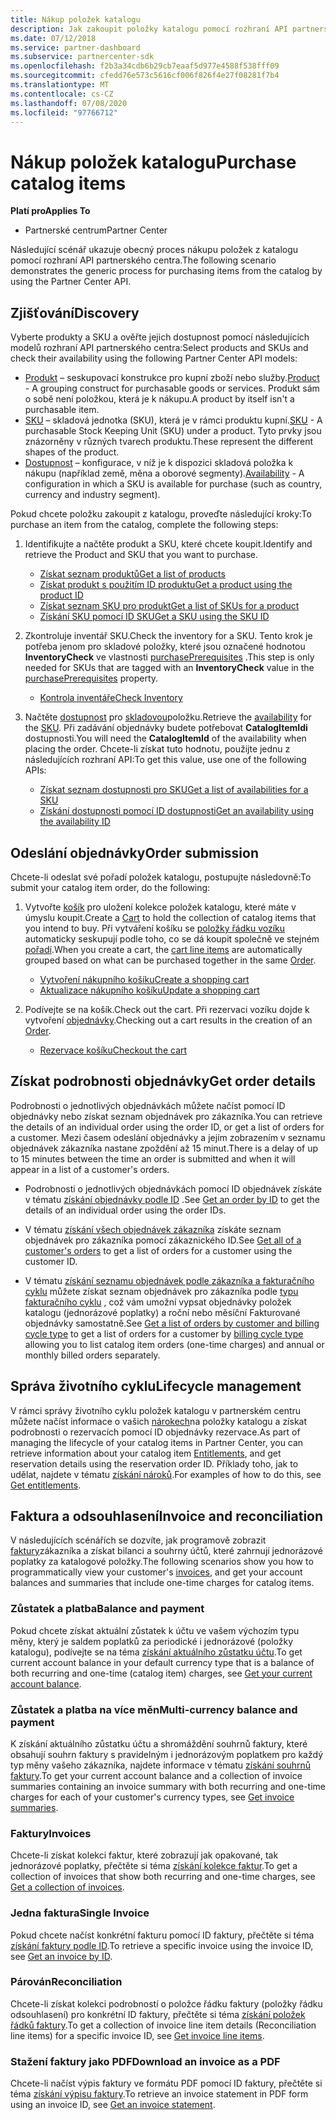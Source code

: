 ```yaml
---
title: Nákup položek katalogu
description: Jak zakoupit položky katalogu pomocí rozhraní API partnerského centra
ms.date: 07/12/2018
ms.service: partner-dashboard
ms.subservice: partnercenter-sdk
ms.openlocfilehash: f2b3a34cdb6b29cb7eaaf5d977e4588f538fff09
ms.sourcegitcommit: cfedd76e573c5616cf006f826f4e27f08281f7b4
ms.translationtype: MT
ms.contentlocale: cs-CZ
ms.lasthandoff: 07/08/2020
ms.locfileid: "97766712"
---
```

# <a name="purchase-catalog-items"></a><span data-ttu-id="9ea29-103">Nákup položek katalogu</span><span class="sxs-lookup"><span data-stu-id="9ea29-103">Purchase catalog items</span></span>

<span data-ttu-id="9ea29-104">**Platí pro**</span><span class="sxs-lookup"><span data-stu-id="9ea29-104">**Applies To**</span></span>

- <span data-ttu-id="9ea29-105">Partnerské centrum</span><span class="sxs-lookup"><span data-stu-id="9ea29-105">Partner Center</span></span>

<span data-ttu-id="9ea29-106">Následující scénář ukazuje obecný proces nákupu položek z katalogu pomocí rozhraní API partnerského centra.</span><span class="sxs-lookup"><span data-stu-id="9ea29-106">The following scenario demonstrates the generic process for purchasing items from the catalog by using the Partner Center API.</span></span>

## <a name="discovery"></a><span data-ttu-id="9ea29-107">Zjišťování</span><span class="sxs-lookup"><span data-stu-id="9ea29-107">Discovery</span></span>

<span data-ttu-id="9ea29-108">Vyberte produkty a SKU a ověřte jejich dostupnost pomocí následujících modelů rozhraní API partnerského centra:</span><span class="sxs-lookup"><span data-stu-id="9ea29-108">Select products and SKUs and check their availability using the following Partner Center API models:</span></span>

- <span data-ttu-id="9ea29-109">[Produkt](product-resources.md#product) – seskupovací konstrukce pro kupní zboží nebo služby.</span><span class="sxs-lookup"><span data-stu-id="9ea29-109">[Product](product-resources.md#product) - A grouping construct for purchasable goods or services.</span></span> <span data-ttu-id="9ea29-110">Produkt sám o sobě není položkou, která je k nákupu.</span><span class="sxs-lookup"><span data-stu-id="9ea29-110">A product by itself isn't a purchasable item.</span></span>
- <span data-ttu-id="9ea29-111">[SKU](product-resources.md#sku) – skladová jednotka (SKU), která je v rámci produktu kupní.</span><span class="sxs-lookup"><span data-stu-id="9ea29-111">[SKU](product-resources.md#sku) - A purchasable Stock Keeping Unit (SKU) under a product.</span></span> <span data-ttu-id="9ea29-112">Tyto prvky jsou znázorněny v různých tvarech produktu.</span><span class="sxs-lookup"><span data-stu-id="9ea29-112">These represent the different shapes of the product.</span></span>
- <span data-ttu-id="9ea29-113">[Dostupnost](product-resources.md#availability) – konfigurace, v níž je k dispozici skladová položka k nákupu (například země, měna a oborové segmenty).</span><span class="sxs-lookup"><span data-stu-id="9ea29-113">[Availability](product-resources.md#availability) - A configuration in which a SKU is available for purchase (such as country, currency and industry segment).</span></span>

<span data-ttu-id="9ea29-114">Pokud chcete položku zakoupit z katalogu, proveďte následující kroky:</span><span class="sxs-lookup"><span data-stu-id="9ea29-114">To purchase an item from the catalog, complete the following steps:</span></span>

1. <span data-ttu-id="9ea29-115">Identifikujte a načtěte produkt a SKU, které chcete koupit.</span><span class="sxs-lookup"><span data-stu-id="9ea29-115">Identify and retrieve the Product and SKU that you want to purchase.</span></span>

   - [<span data-ttu-id="9ea29-116">Získat seznam produktů</span><span class="sxs-lookup"><span data-stu-id="9ea29-116">Get a list of products</span></span>](get-a-list-of-products.md)
   - [<span data-ttu-id="9ea29-117">Získat produkt s použitím ID produktu</span><span class="sxs-lookup"><span data-stu-id="9ea29-117">Get a product using the product ID</span></span>](get-a-product-by-id.md)
   - [<span data-ttu-id="9ea29-118">Získat seznam SKU pro produkt</span><span class="sxs-lookup"><span data-stu-id="9ea29-118">Get a list of SKUs for a product</span></span>](get-a-list-of-skus-for-a-product.md)
   - [<span data-ttu-id="9ea29-119">Získání SKU pomocí ID SKU</span><span class="sxs-lookup"><span data-stu-id="9ea29-119">Get a SKU using the SKU ID</span></span>](get-a-sku-by-id.md)

2. <span data-ttu-id="9ea29-120">Zkontroluje inventář SKU.</span><span class="sxs-lookup"><span data-stu-id="9ea29-120">Check the inventory for a SKU.</span></span> <span data-ttu-id="9ea29-121">Tento krok je potřeba jenom pro skladové položky, které jsou označené hodnotou **InventoryCheck** ve vlastnosti [purchasePrerequisites](product-resources.md#sku) .</span><span class="sxs-lookup"><span data-stu-id="9ea29-121">This step is only needed for SKUs that are tagged with an **InventoryCheck** value in the [purchasePrerequisites](product-resources.md#sku) property.</span></span>

   - [<span data-ttu-id="9ea29-122">Kontrola inventáře</span><span class="sxs-lookup"><span data-stu-id="9ea29-122">Check Inventory</span></span>](check-inventory.md)

3. <span data-ttu-id="9ea29-123">Načtěte [dostupnost](product-resources.md#availability) pro [skladovou](product-resources.md#sku)položku.</span><span class="sxs-lookup"><span data-stu-id="9ea29-123">Retrieve the [availability](product-resources.md#availability) for the [SKU](product-resources.md#sku).</span></span> <span data-ttu-id="9ea29-124">Při zadávání objednávky budete potřebovat **CatalogItemIdi** dostupnosti.</span><span class="sxs-lookup"><span data-stu-id="9ea29-124">You will need the **CatalogItemId** of the availability when placing the order.</span></span> <span data-ttu-id="9ea29-125">Chcete-li získat tuto hodnotu, použijte jednu z následujících rozhraní API:</span><span class="sxs-lookup"><span data-stu-id="9ea29-125">To get this value, use one of the following APIs:</span></span>

   - [<span data-ttu-id="9ea29-126">Získat seznam dostupnosti pro SKU</span><span class="sxs-lookup"><span data-stu-id="9ea29-126">Get a list of availabilities for a SKU</span></span>](get-a-list-of-availabilities-for-a-sku.md)
   - [<span data-ttu-id="9ea29-127">Získání dostupnosti pomocí ID dostupnosti</span><span class="sxs-lookup"><span data-stu-id="9ea29-127">Get an availability using the availability ID</span></span>](get-an-availability-by-id.md)

## <a name="order-submission"></a><span data-ttu-id="9ea29-128">Odeslání objednávky</span><span class="sxs-lookup"><span data-stu-id="9ea29-128">Order submission</span></span>

<span data-ttu-id="9ea29-129">Chcete-li odeslat své pořadí položek katalogu, postupujte následovně:</span><span class="sxs-lookup"><span data-stu-id="9ea29-129">To submit your catalog item order, do the following:</span></span>

1. <span data-ttu-id="9ea29-130">Vytvořte [košík](cart-resources.md) pro uložení kolekce položek katalogu, které máte v úmyslu koupit.</span><span class="sxs-lookup"><span data-stu-id="9ea29-130">Create a [Cart](cart-resources.md) to hold the collection of catalog items that you intend to buy.</span></span> <span data-ttu-id="9ea29-131">Při vytváření košíku se [položky řádku vozíku](cart-resources.md#cartlineitem) automaticky seskupují podle toho, co se dá koupit společně ve stejném [pořadí](order-resources.md).</span><span class="sxs-lookup"><span data-stu-id="9ea29-131">When you create a cart, the [cart line items](cart-resources.md#cartlineitem) are automatically grouped based on what can be purchased together in the same [Order](order-resources.md).</span></span>

   - [<span data-ttu-id="9ea29-132">Vytvoření nákupního košíku</span><span class="sxs-lookup"><span data-stu-id="9ea29-132">Create a shopping cart</span></span>](create-a-cart.md)
   - [<span data-ttu-id="9ea29-133">Aktualizace nákupního košíku</span><span class="sxs-lookup"><span data-stu-id="9ea29-133">Update a shopping cart</span></span>](update-a-cart.md)

2. <span data-ttu-id="9ea29-134">Podívejte se na košík.</span><span class="sxs-lookup"><span data-stu-id="9ea29-134">Check out the cart.</span></span> <span data-ttu-id="9ea29-135">Při rezervaci vozíku dojde k vytvoření [objednávky](order-resources.md).</span><span class="sxs-lookup"><span data-stu-id="9ea29-135">Checking out a cart results in the creation of an [Order](order-resources.md).</span></span>

   - [<span data-ttu-id="9ea29-136">Rezervace košíku</span><span class="sxs-lookup"><span data-stu-id="9ea29-136">Checkout the cart</span></span>](checkout-a-cart.md)

## <a name="get-order-details"></a><span data-ttu-id="9ea29-137">Získat podrobnosti objednávky</span><span class="sxs-lookup"><span data-stu-id="9ea29-137">Get order details</span></span>

<span data-ttu-id="9ea29-138">Podrobnosti o jednotlivých objednávkách můžete načíst pomocí ID objednávky nebo získat seznam objednávek pro zákazníka.</span><span class="sxs-lookup"><span data-stu-id="9ea29-138">You can retrieve the details of an individual order using the order ID, or get a list of orders for a customer.</span></span> <span data-ttu-id="9ea29-139">Mezi časem odeslání objednávky a jejím zobrazením v seznamu objednávek zákazníka nastane zpoždění až 15 minut.</span><span class="sxs-lookup"><span data-stu-id="9ea29-139">There is a delay of up to 15 minutes between the time an order is submitted and when it will appear in a list of a customer's orders.</span></span>

- <span data-ttu-id="9ea29-140">Podrobnosti o jednotlivých objednávkách pomocí ID objednávek získáte v tématu [získání objednávky podle ID](get-an-order-by-id.md) .</span><span class="sxs-lookup"><span data-stu-id="9ea29-140">See [Get an order by ID](get-an-order-by-id.md) to get the details of an individual order using the order IDs.</span></span>

- <span data-ttu-id="9ea29-141">V tématu [získání všech objednávek zákazníka](get-all-of-a-customer-s-orders.md) získáte seznam objednávek pro zákazníka pomocí zákaznického ID.</span><span class="sxs-lookup"><span data-stu-id="9ea29-141">See [Get all of a customer's orders](get-all-of-a-customer-s-orders.md) to get a list of orders for a customer using the customer ID.</span></span>

- <span data-ttu-id="9ea29-142">V tématu [získání seznamu objednávek podle zákazníka a fakturačního cyklu](get-a-list-of-orders-by-customer-and-billing-cycle-type.md) můžete získat seznam objednávek pro zákazníka podle [typu fakturačního cyklu](product-resources.md#billingcycletype) , což vám umožní vypsat objednávky položek katalogu (jednorázové poplatky) a roční nebo měsíční Fakturované objednávky samostatně.</span><span class="sxs-lookup"><span data-stu-id="9ea29-142">See [Get a list of orders by customer and billing cycle type](get-a-list-of-orders-by-customer-and-billing-cycle-type.md) to get a list of orders for a customer by [billing cycle type](product-resources.md#billingcycletype) allowing you to list catalog item orders (one-time charges) and annual or monthly billed orders separately.</span></span>

## <a name="lifecycle-management"></a><span data-ttu-id="9ea29-143">Správa životního cyklu</span><span class="sxs-lookup"><span data-stu-id="9ea29-143">Lifecycle management</span></span>

<span data-ttu-id="9ea29-144">V rámci správy životního cyklu položek katalogu v partnerském centru můžete načíst informace o vašich [nárokech](entitlement-resources.md)na položky katalogu a získat podrobnosti o rezervacích pomocí ID objednávky rezervace.</span><span class="sxs-lookup"><span data-stu-id="9ea29-144">As part of managing the lifecycle of your catalog items in Partner Center, you can retrieve information about your catalog item [Entitlements](entitlement-resources.md), and get reservation details using the reservation order ID.</span></span> <span data-ttu-id="9ea29-145">Příklady toho, jak to udělat, najdete v tématu [získání nároků](get-a-collection-of-entitlements.md).</span><span class="sxs-lookup"><span data-stu-id="9ea29-145">For examples of how to do this, see [Get entitlements](get-a-collection-of-entitlements.md).</span></span>   

## <a name="invoice-and-reconciliation"></a><span data-ttu-id="9ea29-146">Faktura a odsouhlasení</span><span class="sxs-lookup"><span data-stu-id="9ea29-146">Invoice and reconciliation</span></span>

<span data-ttu-id="9ea29-147">V následujících scénářích se dozvíte, jak programově zobrazit [faktury](invoice-resources.md)zákazníka a získat bilanci a souhrny účtů, které zahrnují jednorázové poplatky za katalogové položky.</span><span class="sxs-lookup"><span data-stu-id="9ea29-147">The following scenarios show you how to programmatically view your customer's [invoices](invoice-resources.md), and get your account balances and summaries that include one-time charges for catalog items.</span></span>

### <a name="balance-and-payment"></a><span data-ttu-id="9ea29-148">Zůstatek a platba</span><span class="sxs-lookup"><span data-stu-id="9ea29-148">Balance and payment</span></span>

<span data-ttu-id="9ea29-149">Pokud chcete získat aktuální zůstatek k účtu ve vašem výchozím typu měny, který je saldem poplatků za periodické i jednorázové (položky katalogu), podívejte se na téma [získání aktuálního zůstatku účtu](get-the-reseller-s-current-account-balance.md).</span><span class="sxs-lookup"><span data-stu-id="9ea29-149">To get current account balance in your default currency type that is a balance of both recurring and one-time (catalog item) charges, see [Get your current account balance](get-the-reseller-s-current-account-balance.md).</span></span>

### <a name="multi-currency-balance-and-payment"></a><span data-ttu-id="9ea29-150">Zůstatek a platba na více měn</span><span class="sxs-lookup"><span data-stu-id="9ea29-150">Multi-currency balance and payment</span></span>

<span data-ttu-id="9ea29-151">K získání aktuálního zůstatku účtu a shromáždění souhrnů faktury, které obsahují souhrn faktury s pravidelným i jednorázovým poplatkem pro každý typ měny vašeho zákazníka, najdete informace v tématu [získání souhrnů faktury](get-invoice-summaries.md).</span><span class="sxs-lookup"><span data-stu-id="9ea29-151">To get your current account balance and a collection of invoice summaries containing an invoice summary with both recurring and one-time charges for each of your customer's currency types, see [Get invoice summaries](get-invoice-summaries.md).</span></span>

### <a name="invoices"></a><span data-ttu-id="9ea29-152">Faktury</span><span class="sxs-lookup"><span data-stu-id="9ea29-152">Invoices</span></span>

<span data-ttu-id="9ea29-153">Chcete-li získat kolekci faktur, které zobrazují jak opakované, tak jednorázové poplatky, přečtěte si téma [získání kolekce faktur](get-a-collection-of-invoices.md).</span><span class="sxs-lookup"><span data-stu-id="9ea29-153">To get a collection of invoices that show both recurring and one-time charges, see [Get a collection of invoices](get-a-collection-of-invoices.md).</span></span> 

### <a name="single-invoice"></a><span data-ttu-id="9ea29-154">Jedna faktura</span><span class="sxs-lookup"><span data-stu-id="9ea29-154">Single Invoice</span></span>

<span data-ttu-id="9ea29-155">Pokud chcete načíst konkrétní fakturu pomocí ID faktury, přečtěte si téma [získání faktury podle ID](get-invoice-by-id.md).</span><span class="sxs-lookup"><span data-stu-id="9ea29-155">To retrieve a specific invoice using the invoice ID, see [Get an invoice by ID](get-invoice-by-id.md).</span></span>  

### <a name="reconciliation"></a><span data-ttu-id="9ea29-156">Párován</span><span class="sxs-lookup"><span data-stu-id="9ea29-156">Reconciliation</span></span>

<span data-ttu-id="9ea29-157">Chcete-li získat kolekci podrobností o položce řádku faktury (položky řádku odsouhlasení) pro konkrétní ID faktury, přečtěte si téma [získání položek řádků faktury](get-invoiceline-items.md).</span><span class="sxs-lookup"><span data-stu-id="9ea29-157">To get a collection of invoice line item details (Reconciliation line items) for a specific invoice ID, see [Get invoice line items](get-invoiceline-items.md).</span></span>  

### <a name="download-an-invoice-as-a-pdf"></a><span data-ttu-id="9ea29-158">Stažení faktury jako PDF</span><span class="sxs-lookup"><span data-stu-id="9ea29-158">Download an invoice as a PDF</span></span>

<span data-ttu-id="9ea29-159">Chcete-li načíst výpis faktury ve formátu PDF pomocí ID faktury, přečtěte si téma [získání výpisu faktury](get-invoice-statement.md).</span><span class="sxs-lookup"><span data-stu-id="9ea29-159">To retrieve an invoice statement in PDF form using an invoice ID, see [Get an invoice statement](get-invoice-statement.md).</span></span>

